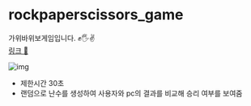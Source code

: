 # rockpaperscissors_game
가위바위보게임입니다. ✊🖐✌<br>
<a href="https://kim-bab.github.io/rockpaperscissors_game/index.html">링크 🚀</a>


![img](https://user-images.githubusercontent.com/79827829/219270595-77adbb82-a119-4ccd-959a-c0913e1383c8.JPG)



- 제한시간 30초
- 랜덤으로 난수를 생성하여 사용자와 pc의 결과를 비교해 승리 여부를 보여줌
